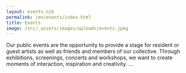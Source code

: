 ```yaml
---
layout: events.njk
permalink: /en/events/index.html
title: Events
image: /src/_assets/images/uploads/events.jpeg
---
```

Our public events are the opportunity to provide a stage for resident or guest artists as well as friends and members of our collective. Through exhibitions, screenings, concerts and workshops, we want to create moments of interaction, inspiration and creativity. ...